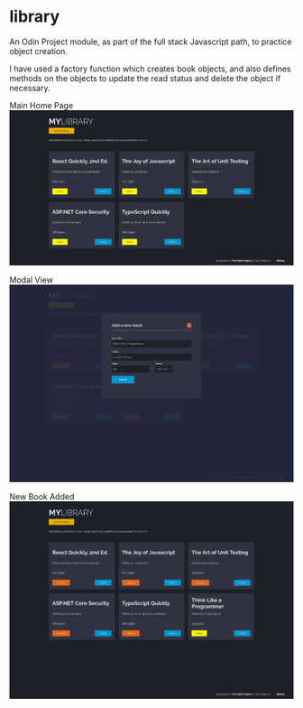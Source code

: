 # library
An Odin Project module, as part of the full stack Javascript path, to practice object creation.

I have used a factory function which creates book objects, and also defines methods on the objects to update the read status and delete the object if necessary.


Main Home Page
![Main libary homepage view](/images/library_theOdinProject.png?raw=true "Home Page")

Modal View
![Modal view for book addition](/images/modalView_theOdinProject.png?raw=true "Modal view")

New Book Added
![Main library homepage after new book added](/images/bookAdded_theOdinProject.png?raw=true "Updated homepage")